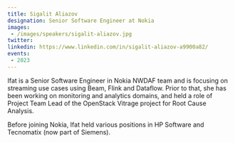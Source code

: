 ```yaml
---
title: Sigalit Aliazov
designation: Senior Software Engineer at Nokia
images:
 - /images/speakers/sigalit-aliazov.jpg
twitter: 
linkedin: https://www.linkedin.com/in/sigalit-aliazov-a9900a82/
events:
 - 2023
---
```


Ifat is a Senior Software Engineer in Nokia NWDAF team and is focusing on streaming use cases using Beam, Flink and Dataflow. Prior to that, she has been working on monitoring and analytics domains, and held a role of Project Team Lead of the OpenStack Vitrage project for Root Cause Analysis. 
 
 Before joining Nokia, Ifat held various positions in HP Software and Tecnomatix (now part of Siemens).